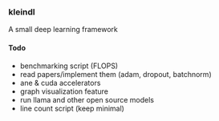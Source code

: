### kleindl 
A small deep learning framework

#### Todo
- benchmarking script (FLOPS)
- read papers/implement them (adam, dropout, batchnorm)
- ane & cuda accelerators
- graph visualization feature
- run llama and other open source models
- line count script (keep minimal)